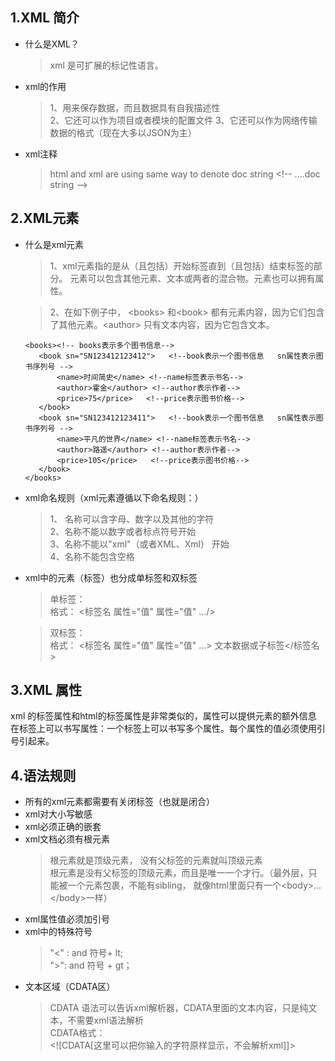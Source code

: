 ## 1.XML 简介
* 什么是XML？  
  > xml 是可扩展的标记性语言。
* xml的作用

  > 1、用来保存数据，而且数据具有自我描述性  
  2、它还可以作为项目或者模块的配置文件
  3、它还可以作为网络传输数据的格式（现在大多以JSON为主）
  
* xml注释
    > html and xml are using same way to denote doc string \<!-- ....doc string --> 
## 2.XML元素
* 什么是xml元素
    > 1、xml元素指的是从（且包括）开始标签直到（且包括）结束标签的部分。
    元素可以包含其他元素、文本或两者的混合物。元素也可以拥有属性。
      
    >2、在如下例子中， \<books> 和\<book> 都有元素内容，因为它们包含了其他元素。\<author> 只有文本内容，因为它包含文本。
    ```
    <books><!-- books表示多个图书信息-->
       <book sn="SN123412123412">   <!--book表示一个图书信息   sn属性表示图书序列号 -->
           <name>时间简史</name> <!--name标签表示书名-->
           <author>霍金</author> <!--author表示作者-->
           <price>75</price>   <!--price表示图书价格-->
       </book>
       <book sn="SN123412123411">   <!--book表示一个图书信息   sn属性表示图书序列号 -->
           <name>平凡的世界</name> <!--name标签表示书名-->
           <author>路遥</author> <!--author表示作者-->
           <price>105</price>   <!--price表示图书价格-->
       </book>
   </books>
    ```
    
* xml命名规则（xml元素遵循以下命名规则：）
    > 1、 名称可以含字母、数字以及其他的字符  
    2、名称不能以数字或者标点符号开始  
    3、名称不能以"xml"（或者XML、Xml） 开始  
    4、名称不能包含空格 
* xml中的元素（标签）也分成单标签和双标签
    > 单标签：  
    格式： \<标签名 属性="值" 属性="值" .../> 
     
    > 双标签：  
    格式： \<标签名 属性="值" 属性="值" ...> 文本数据或子标签\</标签名> 
    
## 3.XML 属性
xml 的标签属性和html的标签属性是非常类似的，属性可以提供元素的额外信息  
在标签上可以书写属性：一个标签上可以书写多个属性。每个属性的值必须使用引号引起来。

## 4.语法规则
* 所有的xml元素都需要有关闭标签（也就是闭合）
* xml对大小写敏感
* xml必须正确的嵌套
* xml文档必须有根元素
    > 根元素就是顶级元素， 没有父标签的元素就叫顶级元素  
    根元素是没有父标签的顶级元素，而且是唯一一个才行。（最外层，只能被一个元素包裹，不能有sibling， 就像html里面只有一个\<body>...\</body>一样）
* xml属性值必须加引号
* xml中的特殊符号   
    > "<" : and 符号+ lt;  
    ">": and 符号 + gt；
* 文本区域（CDATA区）
    >CDATA 语法可以告诉xml解析器，CDATA里面的文本内容，只是纯文本，不需要xml语法解析  
    CDATA格式：  
     <![CDATA\[这里可以把你输入的字符原样显示，不会解析xml]]>
    

